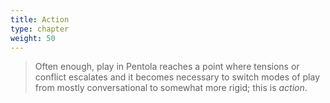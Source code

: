 ```yaml
---
title: Action
type: chapter
weight: 50
---
```


> Often enough, play in Pentola reaches a point where tensions or conflict escalates and it becomes necessary to switch modes of play from mostly conversational to somewhat more rigid;
> this is _action_.
